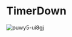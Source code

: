 # TimerDown

![puwy5-ui8gj](https://github.com/HPDOG/TimerDown/assets/58502164/21f22cb2-9b57-4332-a4bb-335f0e5101fe)

